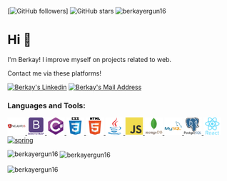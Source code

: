 [![GitHub followers](https://img.shields.io/github/followers/Berkayergun16?style=social)]
![GitHub stars](https://img.shields.io/github/stars/berkayergun16?style=social)
<img src="https://komarev.com/ghpvc/?username=berkayergun16&label=Profile%20views&color=0e75b6&style=flat" alt="berkayergun16" />




# Hi 👋
I'm Berkay! I improve myself on projects related to web.

Contact me via these platforms! 

  <a href="https://www.linkedin.com/in/berkay-e-6730a5148/" target="_blank" rel="nofollow"><img alt="Berkay's Linkedin" src="https://img.shields.io/badge/LinkedIn-0077B5?style=for-the-badge&logo=linkedin&logoColor=white" /></a>
  <a href="mailto:berkay.ergun16@gmail.com" target="_blank" rel="nofollow"><img alt="Berkay's Mail Address" src="https://img.shields.io/badge/Gmail-D14836?style=for-the-badge&logo=gmail&logoColor=white" /></a>
  



<h3 align="left">Languages and Tools:</h3>
<p align="left"> <a href="https://angular.io" target="_blank"> <img src="https://raw.githubusercontent.com/devicons/devicon/master/icons/angularjs/angularjs-original-wordmark.svg" alt="angularjs" width="40" height="40"/> </a> <a href="https://getbootstrap.com" target="_blank"> <img src="https://raw.githubusercontent.com/devicons/devicon/master/icons/bootstrap/bootstrap-plain-wordmark.svg" alt="bootstrap" width="40" height="40"/> </a> <a href="https://www.w3schools.com/cs/" target="_blank"> <img src="https://raw.githubusercontent.com/devicons/devicon/master/icons/csharp/csharp-original.svg" alt="csharp" width="40" height="40"/> </a> <a href="https://www.w3schools.com/css/" target="_blank"> <img src="https://raw.githubusercontent.com/devicons/devicon/master/icons/css3/css3-original-wordmark.svg" alt="css3" width="40" height="40"/> </a> <a href="https://www.w3.org/html/" target="_blank"> <img src="https://raw.githubusercontent.com/devicons/devicon/master/icons/html5/html5-original-wordmark.svg" alt="html5" width="40" height="40"/> </a> <a href="https://www.java.com" target="_blank"> <img src="https://raw.githubusercontent.com/devicons/devicon/master/icons/java/java-original.svg" alt="java" width="40" height="40"/> </a> <a href="https://developer.mozilla.org/en-US/docs/Web/JavaScript" target="_blank"> <img src="https://raw.githubusercontent.com/devicons/devicon/master/icons/javascript/javascript-original.svg" alt="javascript" width="40" height="40"/> </a> <a href="https://www.mongodb.com/" target="_blank"> <img src="https://raw.githubusercontent.com/devicons/devicon/master/icons/mongodb/mongodb-original-wordmark.svg" alt="mongodb" width="40" height="40"/> </a> <a href="https://www.mysql.com/" target="_blank"> <img src="https://raw.githubusercontent.com/devicons/devicon/master/icons/mysql/mysql-original-wordmark.svg" alt="mysql" width="40" height="40"/> </a> <a href="https://www.postgresql.org" target="_blank"> <img src="https://raw.githubusercontent.com/devicons/devicon/master/icons/postgresql/postgresql-original-wordmark.svg" alt="postgresql" width="40" height="40"/> </a> <a href="https://reactjs.org/" target="_blank"> <img src="https://raw.githubusercontent.com/devicons/devicon/master/icons/react/react-original-wordmark.svg" alt="react" width="40" height="40"/> </a> <a href="https://spring.io/" target="_blank"> <img src="https://www.vectorlogo.zone/logos/springio/springio-icon.svg" alt="spring" width="40" height="40"/> </a> </p>

<p><img align="left" src="https://github-readme-stats.vercel.app/api/top-langs?username=berkayergun16&show_icons=true&locale=en&layout=compact" alt="berkayergun16" /></p>

<p>&nbsp;<img align="center" src="https://github-readme-stats.vercel.app/api?username=berkayergun16&show_icons=true&locale=en" alt="berkayergun16" /></p>

<p><img align="center" src="https://github-readme-streak-stats.herokuapp.com/?user=berkayergun16&" alt="berkayergun16" /></p>


  

